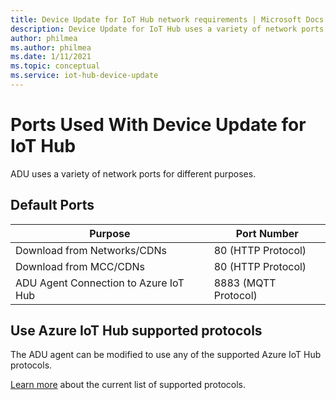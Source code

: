 ```yaml
---
title: Device Update for IoT Hub network requirements | Microsoft Docs
description: Device Update for IoT Hub uses a variety of network ports for different purposes.
author: philmea
ms.author: philmea
ms.date: 1/11/2021
ms.topic: conceptual
ms.service: iot-hub-device-update
---
```


# Ports Used With Device Update for IoT Hub
ADU uses a variety of network ports for different purposes.

## Default Ports

Purpose|Port Number |
---|---
Download from Networks/CDNs  | 80 (HTTP Protocol)
Download from MCC/CDNs | 80 (HTTP Protocol)
ADU Agent Connection to Azure IoT Hub  | 8883 (MQTT Protocol)

## Use Azure IoT Hub supported protocols
The ADU agent can be modified to use any of the supported Azure IoT Hub protocols.

[Learn more](../iot-hub/iot-hub-devguide-protocols.md) about the current list of supported protocols.
